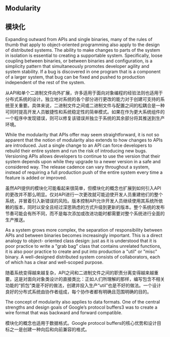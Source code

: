 ## **Modularity**

## **模块化**

Expanding outward from APIs and single binaries, many of the rules of thumb that apply to object-oriented programming also apply to the design of distributed systems. The ability to make changes to parts of the system in isolation is essential to creating a supportable system. Specifically, loose coupling between binaries, or between binaries and configuration, is a simplicity pattern that simultaneously promotes developer agility and system stability. If a bug is discovered in one program that is a component of a larger system, that bug can be fixed and pushed to production independent of the rest of the system.

从API和单个二进制文件向外扩展，许多适用于面向对象编程的经验法则也适用于分布式系统的设计。独立地对系统的各个部分进行更改的能力对于创建可支持的系统至关重要。具体来说，二进制文件之间或二进制文件与配置之间的松耦合是一种可同时提高开发人员敏捷性和系统稳定性的简单模式。如果在作为更大系统组件的一个程序中发现错误，则可以修复该错误并独立于系统的其余部分将其推送到生产环境。

While the modularity that APIs offer may seem straightforward, it is not so apparent that the notion of modularity also extends to how changes to APIs are introduced. Just a single change to an API can force developers to rebuild their entire system and run the risk of introducing new bugs. Versioning APIs allows developers to continue to use the version that their system depends upon while they upgrade to a newer version in a safe and considered way. The release cadence can vary throughout a system, instead of requiring a full production push of the entire system every time a feature is added or improved.

虽然API提供的模块化可能看起来很简单，但模块化的概念也扩展到如何引入API的更改并不那么明显。仅对API进行一次更改就可能迫使开发人员重建他们的整个系统，并冒着引入新错误的风险。版本控制API允许开发人员继续使用其系统所依赖的版本，同时以安全且经过深思熟虑的方式升级到更新的版本。整个系统的发布节奏可能会有所不同，而不是每次添加或改进功能时都需要对整个系统进行全面的生产推送。

As a system grows more complex, the separation of responsibility between APIs and between binaries becomes increasingly important. This is a direct analogy to object- oriented class design: just as it is understood that it is poor practice to write a "grab bag" class that contains unrelated functions, it is also poor practice to create and put into production a "util" or "misc" binary. A well-designed distributed system consists of collaborators, each of which has a clear and well-scoped purpose.

随着系统变得越来越复杂，API之间和二进制文件之间的职责分离变得越来越重要。这是对面向对象类设计的直接类比：正如人们所理解的那样，编写包含不相关功能的“抓包”类是不好的做法，创建并投入生产“util”也是不好的做法。一个设计良好的分布式系统由协作者组成，每个协作者都有明确且范围明确的目的。

The concept of modularity also applies to data formats. One of the central strengths and design goals of Google’s protocol buffers3 was to create a wire format that was backward and forward compatible.

模块化的概念也适用于数据格式。Google protocol buffers的核心优势和设计目标之一是创建一种向后和向前兼容的格式。
